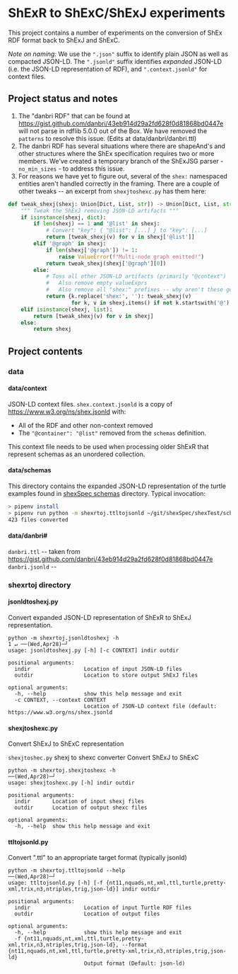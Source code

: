 # ShExR to ShExC/ShExJ experiments
This project contains a number of experiments on the conversion of ShEx RDF format back to ShExJ and ShExC.  

_Note on naming:_ We use the `".json"` suffix to identify plain JSON as well as compacted JSON-LD.  The `".jsonld"`
suffix identifies _expanded_ JSON-LD (i.e. the JSON-LD representation of RDF), and `".context.jsonld"` for context files.

## Project status and notes
1) The "danbri RDF" that can be found at https://gist.github.com/danbri/43eb914d29a2fd628f0d81868bd0447e will not parse in rdflib 5.0.0
out of the Box.  We have removed the `patterns` to resolve this issue.  (Edits at data/danbri/danbri.ttl)
2) The danbri RDF has several situations where there are shapeAnd's and other structures where the ShEx specification requires
two or more members.  We've created a temporary branch of the ShExJSG parser - `no_min_sizes` - to address this issue.
3) For reasons we have yet to figure out, several of the `shex:` namespaced entities aren't handled correctly in the framing.
There are a couple of other tweaks -- an excerpt from `shexjtoshexc.py` has them here:
```python
def tweak_shexj(shexj: Union[Dict, List, str]) -> Union[Dict, List, str]:
    """ Tweak the ShExJ removing JSON-LD artifacts """
    if isinstance(shexj, dict):
        if len(shexj) == 1 and '@list' in shexj:
            # Convert "key": { "@list": [...] } to "key": [...]
            return [tweak_shexj(v) for v in shexj['@list']]
        elif '@graph' in shexj:
            if len(shexj['@graph']) != 1:
                raise ValueError(f"Multi-node graph emitted!")
            return tweak_shexj(shexj['@graph'][0])
        else:
            # Toss all other JSON-LD artifacts (primarily "@context")
            #   Also remove empty valueExprs
            #   Also remove all "shex:" prefixes -- why aren't these getting converted?
            return {k.replace('shex:', ''): tweak_shexj(v)
                    for k, v in shexj.items() if not k.startswith('@') and not (k == 'valueExpr' and not v)}
    elif isinstance(shexj, list):
        return [tweak_shexj(v) for v in shexj]
    else:
        return shexj
```
   


## Project contents
### data
#### data/context
JSON-LD context files. `shex.context.jsonld` is a copy of https://www.w3.org/ns/shex.jsonld with:
* All of the RDF and other non-context removed
* The `"@container": "@list"` removed from the `schemas` definition.

This context file needs to be used when processing older ShExR that represent schemas as an unordered collection.

#### data/schemas
This directory contains the expanded JSON-LD representation of the turtle examples found in 
[shexSpec schemas](https://github.com/shexSpec/shexTest/tree/main/schemas) directory. Typical invocation:
```bash
> pipenv install
> pipenv run python -m shexrtoj.ttltojsonld ~/git/shexSpec/shexTest/schemas data/schemas                                                                                                                                            2 ↵ ──(Wed,Apr28)─┘
423 files converted
```

#### data/danbri#
`danbri.ttl` -- taken from https://gist.github.com/danbri/43eb914d29a2fd628f0d81868bd0447e
`danbri.jsonld` --

### shexrtoj directory

#### jsonldtoshexj.py
Convert expanded JSON-LD representation of ShExR to ShExJ representation.   
```text
python -m shexrtoj.jsonldtoshexj -h                                                                                                                                                                                    1 ↵ ──(Wed,Apr28)─┘
usage: jsonldtoshexj.py [-h] [-c CONTEXT] indir outdir

positional arguments:
  indir                 Location of input JSON-LD files
  outdir                Location to store output ShExJ files

optional arguments:
  -h, --help            show this help message and exit
  -c CONTEXT, --context CONTEXT
                        Location of JSON-LD context file (default: https://www.w3.org/ns/shex.jsonld

```
#### shexjtoshexc.py
Convert ShExJ to ShExC representation

 `shexjtoshec.py` shexj to shexc converter
Convert ShExJ to ShExC
```text
python -m shexrtoj.shexjtoshexc -h                                                                                                                                                                                         ──(Wed,Apr28)─┘
usage: shexjtoshexc.py [-h] indir outdir

positional arguments:
  indir       Location of input shexj files
  outdir      Location of output shexc files

optional arguments:
  -h, --help  show this help message and exit
```
#### ttltojsonld.py
Convert ".ttl" to an appropriate target format (typically jsonld)
```text
python -m shexrtoj.ttltojsonld --help                                                                                                                                                                                      ──(Wed,Apr28)─┘
usage: ttltojsonld.py [-h] [-f {nt11,nquads,nt,xml,ttl,turtle,pretty-xml,trix,n3,ntriples,trig,json-ld}] indir outdir

positional arguments:
  indir                 Location of input Turtle RDF files
  outdir                Location of output files

optional arguments:
  -h, --help            show this help message and exit
  -f {nt11,nquads,nt,xml,ttl,turtle,pretty-xml,trix,n3,ntriples,trig,json-ld}, --format {nt11,nquads,nt,xml,ttl,turtle,pretty-xml,trix,n3,ntriples,trig,json-ld}
                        Output format (Default: json-ld)
```
